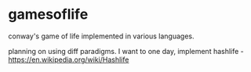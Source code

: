 # gamesoflife
conway's game of life implemented in various languages. 

planning on using diff paradigms. I want to one day, implement hashlife - https://en.wikipedia.org/wiki/Hashlife
